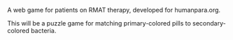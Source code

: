 A web game for patients on RMAT therapy, developed for humanpara.org.

This will be a puzzle game for matching primary-colored pills to secondary-colored bacteria.
